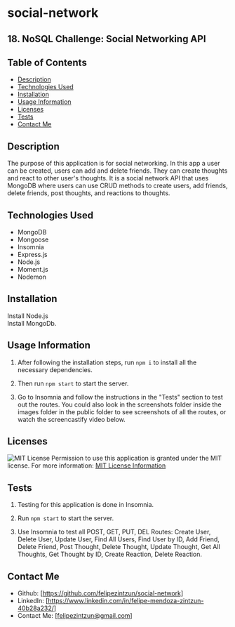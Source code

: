 # social-network

## 18. NoSQL Challenge: Social Networking API

## Table of Contents

- [Description](#description)
- [Technologies Used](#technologies-used)
- [Installation](#installation)
- [Usage Information](#usage-information)
- [Licenses](#licenses)
- [Tests](#tests)
- [Contact Me](#contact-me)

## Description

The purpose of this application is for social networking. In this app a user can be created, users can add and delete friends. They can create thoughts and react to other user's thoughts. It is a social network API that uses MongoDB where users can use CRUD methods to create users, add friends, delete friends, post thoughts, and reactions to thoughts.

## Technologies Used

- MongoDB
- Mongoose
- Insomnia
- Express.js
- Node.js
- Moment.js
- Nodemon

## Installation

Install Node.js<br>
Install MongoDb.<br>

## Usage Information

1. After following the installation steps, run `npm i` to install all the necessary dependencies.

2. Then run `npm start` to start the server.

3. Go to Insomnia and follow the instructions in the "Tests" section to test out the routes. You could also look in the screenshots folder inside the images folder in the public folder to see screenshots of all the routes, or watch the screencastify video below.

## Licenses

![MIT License](https://img.shields.io/badge/license-MIT-important)
Permission to use this application is granted under the MIT license.
For more information: [MIT License Information](https://opensource.org/licenses/MIT)

## Tests

1. Testing for this application is done in Insomnia. 

2. Run `npm start` to start the server.

3. Use Insomnia to test all POST, GET, PUT, DEL Routes: Create User, Delete User, Update User, Find All Users, Find User by ID, Add Friend, Delete Friend, Post Thought, Delete Thought, Update Thought, Get All Thoughts, Get Thought by ID, Create Reaction, Delete Reaction. 

## Contact Me
- Github: [https://github.com/felipezintzun/social-network]<br>
- LinkedIn: [https://www.linkedin.com/in/felipe-mendoza-zintzun-40b28a232/]<br>
- Contact Me: [felipezintzun@gmail.com]